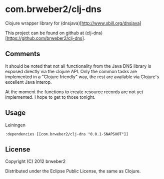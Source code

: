 # com.brweber2/clj-dns

Clojure wrapper library for (dnsjava)[http://www.xbill.org/dnsjava]

This project can be found on github at (clj-dns)[https://github.com/brweber2/clj-dns].

## Comments

It should be noted that not all functionality from the Java DNS library is exposed directly via the clojure API. Only the common tasks are implemented in a "Clojure friendly" way, the rest are available via Clojure's excellent Java interop.

At the moment the functions to create resource records are not yet implemented. I hope to get to those tonight.

## Usage

Leiningen

    :dependencies [[com.brweber2/clj-dns "0.0.1-SNAPSHOT"]]

## License

Copyright (C) 2012 brweber2

Distributed under the Eclipse Public License, the same as Clojure.
